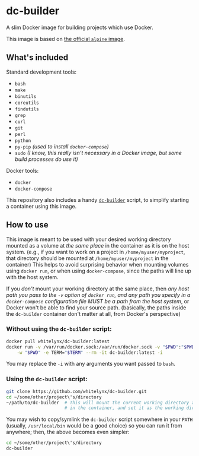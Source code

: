 dc-builder
==========

A slim Docker image for building projects which use Docker.

This image is based on [the official `alpine` image](https://hub.docker.com/_/alpine/).


What's included
---------------

Standard development tools:
- `bash`
- `make`
- `binutils`
- `coreutils`
- `findutils`
- `grep`
- `curl`
- `git`
- `perl`
- `python`
- `py-pip` _(used to install `docker-compose`)_
- `sudo` _(I know, this really isn't necessary in a Docker image, but some build processes do use it)_

Docker tools:
- `docker`
- `docker-compose`

This repository also includes a handy [`dc-builder`](./dc-builder) script, to simplify starting a container using this image.


How to use
----------

This image is meant to be used with your desired working directory mounted as a volume at _the same place_ in the container as it is on the host system. (e.g., if you want to work on a project in `/home/myuser/myproject`, that directory should be mounted at `/home/myuser/myproject` in the container) This helps to avoid surprising behavior when mounting volumes using `docker run`, or when using `docker-compose`, since the paths will line up with the host system.

If you _don't_ mount your working directory at the same place, then _any host path you pass to the `-v` option of `docker run`, and any path you specify in a `docker-compose` configuration file MUST be a path from the host system_, or Docker won't be able to find your source path. (basically, the paths inside the `dc-builder` container don't matter at all, from Docker's perspective)


### Without using the `dc-builder` script:

```bash
docker pull whitelynx/dc-builder:latest
docker run -v /var/run/docker.sock:/var/run/docker.sock -v "$PWD":"$PWD" \
    -w "$PWD" -e TERM="$TERM" --rm -it dc-builder:latest -i
```

You may replace the `-i` with any arguments you want passed to `bash`.


### Using the `dc-builder` script:

```bash
git clone https://github.com/whitelynx/dc-builder.git
cd ~/some/other/project\'s/directory
~/path/to/dc-builder  # This will mount the current working directory as a volume
                      # in the container, and set it as the working directory.
```

You may wish to copy/symlink the `dc-builder` script somewhere in your `PATH` (usually, `/usr/local/bin` would be a good choice) so you can run it from anywhere; then, the above becomes even simpler:

```bash
cd ~/some/other/project\'s/directory
dc-builder
```
